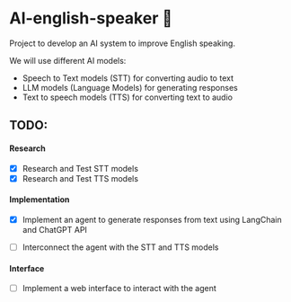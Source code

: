 # AI-english-speaker :rocket:
Project to develop an AI system to improve English speaking.

We will use different AI models:
- Speech to Text models (STT) for converting audio to text
- LLM models (Language Models) for generating responses
- Text to speech models (TTS) for converting text to audio

## TODO:
#### Research
- [x] Research and Test STT models
- [x] Research and Test TTS models

#### Implementation
- [x] Implement an agent to generate responses from text using LangChain and ChatGPT API
- [ ] Interconnect the agent with the STT and TTS models


#### Interface
- [ ] Implement a web interface to interact with the agent
